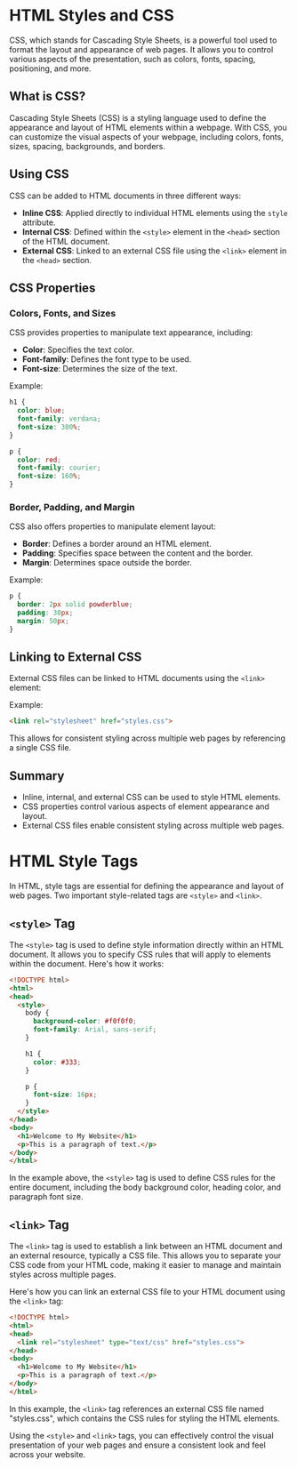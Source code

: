 # HTML Styles and CSS
CSS, which stands for Cascading Style Sheets, is a powerful tool used to format the layout and appearance of web pages. It allows you to control various aspects of the presentation, such as colors, fonts, spacing, positioning, and more.
## What is CSS?
Cascading Style Sheets (CSS) is a styling language used to define the appearance and layout of HTML elements within a webpage. With CSS, you can customize the visual aspects of your webpage, including colors, fonts, sizes, spacing, backgrounds, and borders.
## Using CSS
CSS can be added to HTML documents in three different ways:
- **Inline CSS**: Applied directly to individual HTML elements using the `style` attribute.
- **Internal CSS**: Defined within the `<style>` element in the `<head>` section of the HTML document.
- **External CSS**: Linked to an external CSS file using the `<link>` element in the `<head>` section.
## CSS Properties

### Colors, Fonts, and Sizes

CSS provides properties to manipulate text appearance, including:

- **Color**: Specifies the text color.
- **Font-family**: Defines the font type to be used.
- **Font-size**: Determines the size of the text.

Example:

```css
h1 {
  color: blue;
  font-family: verdana;
  font-size: 300%;
}

p {
  color: red;
  font-family: courier;
  font-size: 160%;
}
```

### Border, Padding, and Margin

CSS also offers properties to manipulate element layout:

- **Border**: Defines a border around an HTML element.
- **Padding**: Specifies space between the content and the border.
- **Margin**: Determines space outside the border.

Example:

```css
p {
  border: 2px solid powderblue;
  padding: 30px;
  margin: 50px;
}
```

## Linking to External CSS

External CSS files can be linked to HTML documents using the `<link>` element:

Example:

```html
<link rel="stylesheet" href="styles.css">
```

This allows for consistent styling across multiple web pages by referencing a single CSS file.

## Summary

- Inline, internal, and external CSS can be used to style HTML elements.
- CSS properties control various aspects of element appearance and layout.
- External CSS files enable consistent styling across multiple web pages.

# HTML Style Tags

In HTML, style tags are essential for defining the appearance and layout of web pages. Two important style-related tags are `<style>` and `<link>`.

## `<style>` Tag

The `<style>` tag is used to define style information directly within an HTML document. It allows you to specify CSS rules that will apply to elements within the document. Here's how it works:

```html
<!DOCTYPE html>
<html>
<head>
  <style>
    body {
      background-color: #f0f0f0;
      font-family: Arial, sans-serif;
    }

    h1 {
      color: #333;
    }

    p {
      font-size: 16px;
    }
  </style>
</head>
<body>
  <h1>Welcome to My Website</h1>
  <p>This is a paragraph of text.</p>
</body>
</html>
```

In the example above, the `<style>` tag is used to define CSS rules for the entire document, including the body background color, heading color, and paragraph font size.

## `<link>` Tag

The `<link>` tag is used to establish a link between an HTML document and an external resource, typically a CSS file. This allows you to separate your CSS code from your HTML code, making it easier to manage and maintain styles across multiple pages.

Here's how you can link an external CSS file to your HTML document using the `<link>` tag:

```html
<!DOCTYPE html>
<html>
<head>
  <link rel="stylesheet" type="text/css" href="styles.css">
</head>
<body>
  <h1>Welcome to My Website</h1>
  <p>This is a paragraph of text.</p>
</body>
</html>
```

In this example, the `<link>` tag references an external CSS file named "styles.css", which contains the CSS rules for styling the HTML elements.

Using the `<style>` and `<link>` tags, you can effectively control the visual presentation of your web pages and ensure a consistent look and feel across your website.

